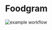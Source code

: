 # Foodgram

![example workflow](https://github.com/FlowHack/foodgram-project/actions/workflows/foodgram.yml/badge.svg)
